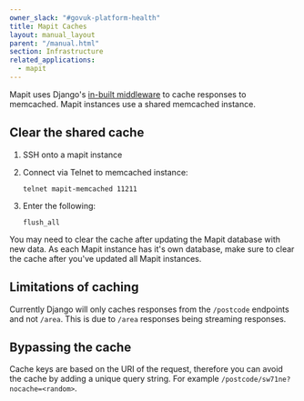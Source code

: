 ```yaml
---
owner_slack: "#govuk-platform-health"
title: Mapit Caches
layout: manual_layout
parent: "/manual.html"
section: Infrastructure
related_applications:
  - mapit
---
```


Mapit uses Django's [in-built middleware](https://docs.djangoproject.com/en/3.1/topics/cache/#the-per-site-cache) to cache responses to memcached. Mapit instances use a shared memcached instance.

## Clear the shared cache

1. SSH onto a mapit instance

1. Connect via Telnet to memcached instance:

   ```
   telnet mapit-memcached 11211
   ```

1. Enter the following:

   ```
   flush_all
   ```

You may need to clear the cache after updating the Mapit database with new data. As each Mapit instance has it's own database, make sure to clear the cache after you've updated all Mapit instances.

## Limitations of caching

Currently Django will only caches responses from the `/postcode` endpoints and not `/area`. This is due to `/area` responses being streaming responses.

## Bypassing the cache

Cache keys are based on the URI of the request, therefore you can avoid the cache by adding a unique query string. For example `/postcode/sw71ne?nocache=<random>`.

